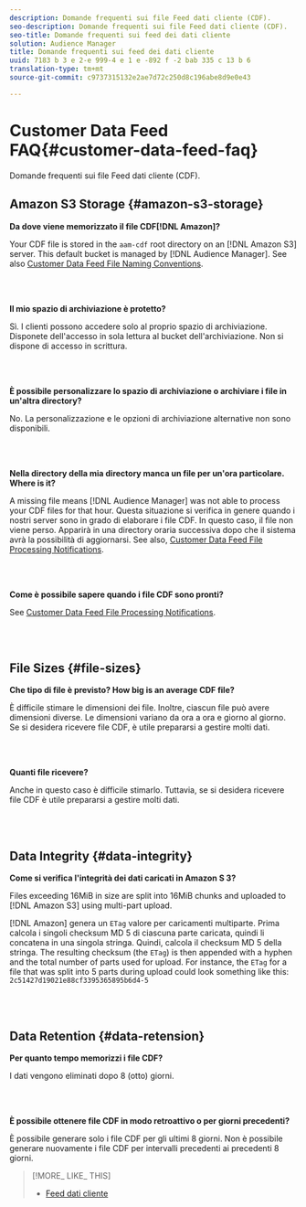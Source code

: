 ```yaml
---
description: Domande frequenti sui file Feed dati cliente (CDF).
seo-description: Domande frequenti sui file Feed dati cliente (CDF).
seo-title: Domande frequenti sui feed dei dati cliente
solution: Audience Manager
title: Domande frequenti sui feed dei dati cliente
uuid: 7183 b 3 e 2-e 999-4 e 1 e -892 f -2 bab 335 c 13 b 6
translation-type: tm+mt
source-git-commit: c9737315132e2ae7d72c250d8c196abe8d9e0e43

---
```



# Customer Data Feed FAQ{#customer-data-feed-faq}

Domande frequenti sui file Feed dati cliente (CDF).

## Amazon S3 Storage {#amazon-s3-storage}

**Da dove viene memorizzato il file CDF[!DNL Amazon]?**

Your CDF file is stored in the `aam-cdf` root directory on an [!DNL Amazon S3] server. This default bucket is managed by [!DNL Audience Manager]. See also [Customer Data Feed File Naming Conventions](../features/cdf-files.md#cdf-naming-conventions).

<br> 

**Il mio spazio di archiviazione è protetto?**

Sì. I clienti possono accedere solo al proprio spazio di archiviazione. Disponete dell'accesso in sola lettura al bucket dell'archiviazione. Non si dispone di accesso in scrittura.

<br> 

**È possibile personalizzare lo spazio di archiviazione o archiviare i file in un'altra directory?**

No. La personalizzazione e le opzioni di archiviazione alternative non sono disponibili.

<br> 

**Nella directory della mia directory manca un file per un'ora particolare. Where is it?**

A missing file means [!DNL Audience Manager] was not able to process your CDF files for that hour. Questa situazione si verifica in genere quando i nostri server sono in grado di elaborare i file CDF. In questo caso, il file non viene perso. Apparirà in una directory oraria successiva dopo che il sistema avrà la possibilità di aggiornarsi. See also, [Customer Data Feed File Processing Notifications](../features/cdf-files.md#cdf-file-processing-notifications).

<br> 

**Come è possibile sapere quando i file CDF sono pronti?**

See [Customer Data Feed File Processing Notifications](../features/cdf-files.md#cdf-file-processing-notifications).

<br> 

## File Sizes {#file-sizes}

**Che tipo di file è previsto? How big is an average CDF file?**

È difficile stimare le dimensioni dei file. Inoltre, ciascun file può avere dimensioni diverse. Le dimensioni variano da ora a ora e giorno al giorno. Se si desidera ricevere file CDF, è utile prepararsi a gestire molti dati.

<br> 

**Quanti file ricevere?**

Anche in questo caso è difficile stimarlo. Tuttavia, se si desidera ricevere file CDF è utile prepararsi a gestire molti dati.

<br> 

## Data Integrity {#data-integrity}

**Come si verifica l'integrità dei dati caricati in Amazon S 3?**

Files exceeding 16MiB in size are split into 16MiB chunks and uploaded to [!DNL Amazon S3] using multi-part upload.

[!DNL Amazon] genera un `ETag` valore per caricamenti multiparte. Prima calcola i singoli checksum MD 5 di ciascuna parte caricata, quindi li concatena in una singola stringa. Quindi, calcola il checksum MD 5 della stringa. The resulting checksum (the `ETag`) is then appended with a hyphen and the total number of parts used for upload. For instance, the `ETag` for a file that was split into 5 parts during upload could look something like this: `2c51427d19021e88cf3395365895b6d4-5`

<br> 

## Data Retention {#data-retension}

**Per quanto tempo memorizzi i file CDF?**

I dati vengono eliminati dopo 8 (otto) giorni.

<br> 

**È possibile ottenere file CDF in modo retroattivo o per giorni precedenti?**

È possibile generare solo i file CDF per gli ultimi 8 giorni. Non è possibile generare nuovamente i file CDF per intervalli precedenti ai precedenti 8 giorni.

>[!MORE_ LIKE_ THIS]
>
>* [Feed dati cliente](../features/cdf-files.md)

